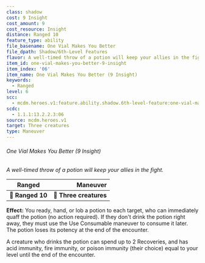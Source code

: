 ```yaml
---
class: shadow
cost: 9 Insight
cost_amount: 9
cost_resource: Insight
distance: Ranged 10
feature_type: ability
file_basename: One Vial Makes You Better
file_dpath: Shadow/6th-Level Features
flavor: A well-timed throw of a potion will keep your allies in the fight.
item_id: one-vial-makes-you-better-9-insight
item_index: '06'
item_name: One Vial Makes You Better (9 Insight)
keywords:
  - Ranged
level: 6
scc:
  - mcdm.heroes.v1:feature.ability.shadow.6th-level-feature:one-vial-makes-you-better-9-insight
scdc:
  - 1.1.1:13.2.2.3:06
source: mcdm.heroes.v1
target: Three creatures
type: Maneuver
---
```


###### One Vial Makes You Better (9 Insight)

*A well-timed throw of a potion will keep your allies in the fight.*

| **Ranged**       |           **Maneuver** |
| ---------------- | ---------------------: |
| **📏 Ranged 10** | **🎯 Three creatures** |

**Effect:** You ready, hand, or lob a potion to each target, who can immediately quaff the potion (no action required). If they don't drink the potion right away, they must use the Use Consumable maneuver to consume it later. The potion loses its potency at the end of the encounter.

A creature who drinks the potion can spend up to 2 Recoveries, and has acid immunity, fire immunity, or poison immunity (their choice) equal to your level until the end of the encounter.
